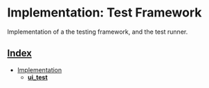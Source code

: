 # Implementation: Test Framework

Implementation of a the testing framework, and the test runner.

## [Index](../../README.md)
- [Implementation](../README.md)
  - **[ui_test](../ui_test/README.md)**
